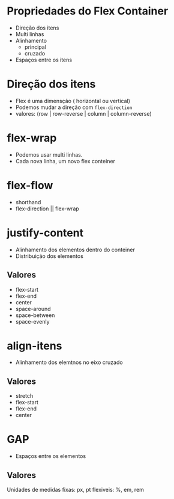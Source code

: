 # Propriedades do Flex Container 


* Direção dos itens 
* Multi linhas
* Alinhamento 
    - principal
    - cruzado
* Espaços entre os itens

# Direção dos itens

- Flex é uma dimensção ( horizontal ou vertical)
- Podemos mudar a direção com `flex-direction`
- valores: (row | row-reverse | column | column-reverse)

# flex-wrap

- Podemos usar multi linhas.
- Cada nova linha, um novo flex conteiner

# flex-flow
- shorthand
- flex-direction || flex-wrap

# justify-content

- Alinhamento dos elementos dentro do conteiner
- Distribuição dos elementos 
## Valores
- flex-start
- flex-end
- center
- space-around
- space-between
- space-evenly


# align-itens 

- Alinhamento dos elemtnos no eixo cruzado

## Valores 

- stretch
- flex-start
- flex-end
- center

# GAP
 - Espaços entre os elementos

 ## Valores

 Unidades de medidas 
 fixas: px, pt
 flexiveis: %, em, rem